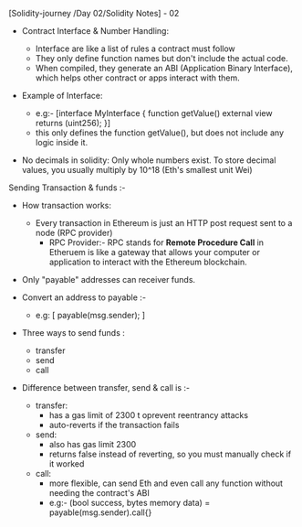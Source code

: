 [Solidity-journey /Day 02/Solidity Notes] - 02


 - Contract Interface & Number Handling: 
 
     -  Interface are like a list of rules a contract must follow 
     - They only define function names but don't include the actual code.
     - When compiled, they generate an ABI (Application Binary Interface), which helps other contract or apps interact with them.
- Example of Interface: 
     - e.g:-  [interface MyInterface  { function getValue() external view returns (uint256);  }]
     - this only defines the function getValue(), but does not include any logic inside it.
 - No decimals in solidity: Only whole numbers exist. To store decimal values, you usually multiply by 10^18 (Eth's smallest unit Wei)

Sending Transaction & funds :- 

- How transaction works: 
     - Every transaction in Ethereum is just an HTTP post request sent to a node (RPC provider)
         - RPC Provider:- RPC stands for **Remote Procedure Call** in Etheruem is like a gateway that allows your computer or application to interact with the Ethereum blockchain.
 - Only "payable" addresses can receiver funds.
 - Convert an address to payable :- 
    -  e.g:  [ payable(msg.sender); ]

- Three ways to send funds : 
     - transfer 
     - send 
     - call 
 - Difference between transfer, send & call is :- 
     - transfer: 
        - has a gas limit of 2300 t oprevent reentrancy attacks 
        - auto-reverts if the transaction fails 
    - send:
        - also has gas limit 2300
        - returns false instead of reverting, so you must manually check if it worked 
    - call: 
        - more flexible, can send Eth and even call any function without needing the contract's ABI
        - e.g:-  (bool success, bytes memory data) = payable(msg.sender).call{}

